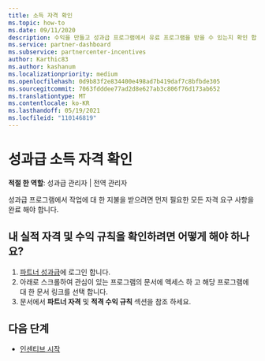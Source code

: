 ```yaml
---
title: 소득 자격 확인
ms.topic: how-to
ms.date: 09/11/2020
description: 수익을 만들고 성과급 프로그램에서 유료 프로그램을 받을 수 있는지 확인 합니다. 파트너 센터에서 소득 자격 및 수익 규칙을 확인 하세요.
ms.service: partner-dashboard
ms.subservice: partnercenter-incentives
author: Karthic83
ms.author: kashanum
ms.localizationpriority: medium
ms.openlocfilehash: 0d9b83f2e834400e498ad7b419daf7c8bfbde305
ms.sourcegitcommit: 7063fdddee77ad2d8e627ab3c806f76d173ab652
ms.translationtype: MT
ms.contentlocale: ko-KR
ms.lasthandoff: 05/19/2021
ms.locfileid: "110146819"
---
```

# <a name="confirm-your-incentives-earnings-eligibility"></a>성과급 소득 자격 확인

**적절 한 역할**: 성과급 관리자 | 전역 관리자

성과급 프로그램에서 작업에 대 한 지불을 받으려면 먼저 필요한 모든 자격 요구 사항을 완료 해야 합니다.

## <a name="how-do-i-check-my-earning-eligibility-and-revenue-rules"></a>내 실적 자격 및 수익 규칙을 확인하려면 어떻게 해야 하나요?

1. [파트너 성과급](https://partner.microsoft.com/membership/partner-incentives)에 로그인 합니다.
2. 아래로 스크롤하여 관심이 있는 프로그램의 문서에 액세스 하 고 해당 프로그램에 대 한 문서 링크를 선택 합니다.
3. 문서에서 **파트너 자격** 및 **적격 수익 규칙** 섹션을 참조 하세요.

## <a name="next-steps"></a>다음 단계

- [인센티브 시작](incentives-get-started-intro.md)
